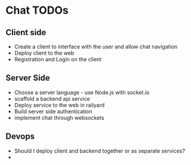# Chat TODOs

## Client side
- Create a client to interface with the user and allow chat navigation
- Deploy client to the web
- Registration and Login on the client

## Server Side
- Choose a server language - use Node.js with socket.io
- scaffold a backend api service
- Deploy service to the web in railyard
- Build server side authentication
- implement chat through websockets

## Devops
- Should I deploy client and backend together or as separate services?
- 
